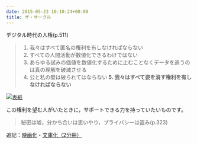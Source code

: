 ```yaml
---
date: 2015-05-23 10:10:24+00:00
title: ザ・サークル
---
```


デジタル時代の人権(p.511)

>1. 我々はすべて匿名の権利を有しなければならない
>2. すべての人間活動が数値化できるわけではない
>3. あらゆる試みの価値を数値化するために止むことなくデータを追うのは真の理解を破滅させる
>4. 公と私の壁は破られてはならない
>**5. 我々はすべて姿を消す権利を有しなければならない**

[![表紙](https://images-fe.ssl-images-amazon.com/images/P/4152095113.09.jpg)](https://www.amazon.co.jp/dp/4152095113?tag=inquisitor-22)

この権利を望む人がいたときに，サポートできる力を持っていたいものです。

>秘密は嘘，分かち合いは思いやり，プライバシーは盗み(p.323)

追記：[映画化](http://wired.jp/2016/12/08/the-circle/)・[文庫化（2分冊）](https://www.amazon.co.jp/dp/4150414211?tag=inquisitor-22)
